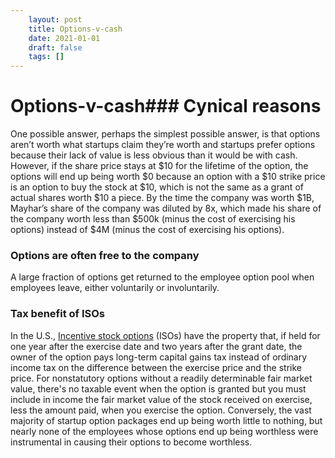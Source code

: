```yaml
---
 	layout: post
 	title: Options-v-cash
 	date: 2021-01-01
 	draft: false
 	tags: []
---
```


# Options-v-cash### Cynical reasons
One possible answer, perhaps the simplest possible answer, is that options aren’t worth what startups claim they’re worth and startups prefer options because their lack of value is less obvious than it would be with cash.
However, if the share price stays at $10 for the lifetime of the option, the options will end up being worth $0 because an option with a $10 strike price is an option to buy the stock at $10, which is not the same as a grant of actual shares worth $10 a piece.
By the time the company was worth $1B, Mayhar’s share of the company was diluted by 8x, which made his share of the company worth less than $500k (minus the cost of exercising his options) instead of $4M (minus the cost of exercising his options).
### Options are often free to the company
A large fraction of options get returned to the employee option pool when employees leave, either voluntarily or involuntarily.
### Tax benefit of ISOs
In the U.S., [Incentive stock options](https://en.wikipedia.org/wiki/Incentive_stock_option) (ISOs) have the property that, if held for one year after the exercise date and two years after the grant date, the owner of the option pays long-term capital gains tax instead of ordinary income tax on the difference between the exercise price and the strike price.
For nonstatutory options without a readily determinable fair market value, there's no taxable event when the option is granted but you must include in income the fair market value of the stock received on exercise, less the amount paid, when you exercise the option.
Conversely, the vast majority of startup option packages end up being worth little to nothing, but nearly none of the employees whose options end up being worthless were instrumental in causing their options to become worthless.
